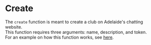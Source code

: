 # Create

The `create` function is meant to create a club on Adelaide's chatting website.  
This function requires three arguments: name, description, and token.  
For an example on how this function works, see [here](https://github.com/Adelaide-Development/Docs/tree/master/Atlas/Clubs/Create/example.js).